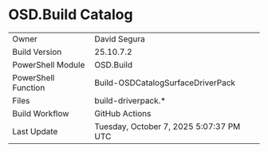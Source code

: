 ﻿# OSD.Build Catalog

| | |
|-|-|
| Owner | David Segura |
| Build Version | 25.10.7.2 |
| PowerShell Module | OSD.Build |
| PowerShell Function | Build-OSDCatalogSurfaceDriverPack |
| Files | build-driverpack.* |
| Build Workflow | GitHub Actions |
| Last Update | Tuesday, October 7, 2025 5:07:37 PM UTC |

